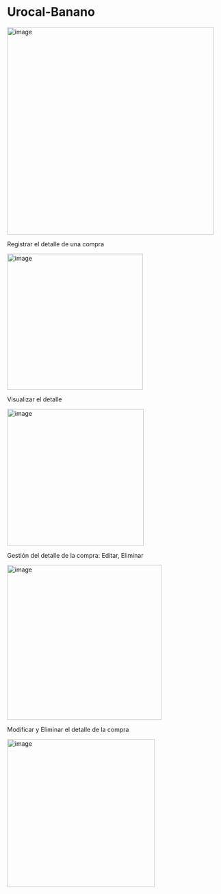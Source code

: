 # Urocal-Banano

<img width="483" alt="image" src="https://github.com/user-attachments/assets/a84a7825-63f3-4c0e-87d7-4b102729bf8c">

Registrar el detalle de una compra

<img width="317" alt="image" src="https://github.com/user-attachments/assets/bdaef31b-0b8d-4ea5-88fa-fb0b65ae5f9d">

Visualizar el detalle

<img width="319" alt="image" src="https://github.com/user-attachments/assets/3431c585-1a96-486c-b312-a86f8c612f49">

Gestión del detalle de la compra: Editar, Eliminar

<img width="361" alt="image" src="https://github.com/user-attachments/assets/cc909baa-4c42-4dc8-b6ce-680c12291baa">

Modificar y Eliminar el detalle de la compra

<img width="345" alt="image" src="https://github.com/user-attachments/assets/dd741d36-0a44-406b-a443-68d5ef779d92">


